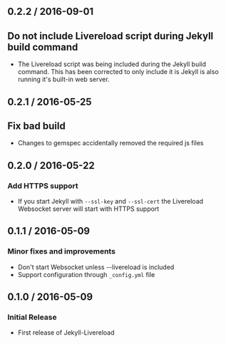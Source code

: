## 0.2.2 / 2016-09-01

## Do not include Livereload script during Jekyll build command

  * The Livereload script was being included during the Jekyll build
    command. This has been corrected to only include it is Jekyll is
    also running it's built-in web server.

## 0.2.1 / 2016-05-25

## Fix bad build

  * Changes to gemspec accidentally removed the required js files

## 0.2.0 / 2016-05-22

### Add HTTPS support

  * If you start Jekyll with `--ssl-key` and `--ssl-cert`
    the Livereload Websocket server will start with HTTPS support

## 0.1.1 / 2016-05-09

### Minor fixes and improvements

  * Don't start Websocket unless --livereload is included
  * Support configuration through `_config.yml` file

## 0.1.0 / 2016-05-09

### Initial Release

  * First release of Jekyll-Livereload
